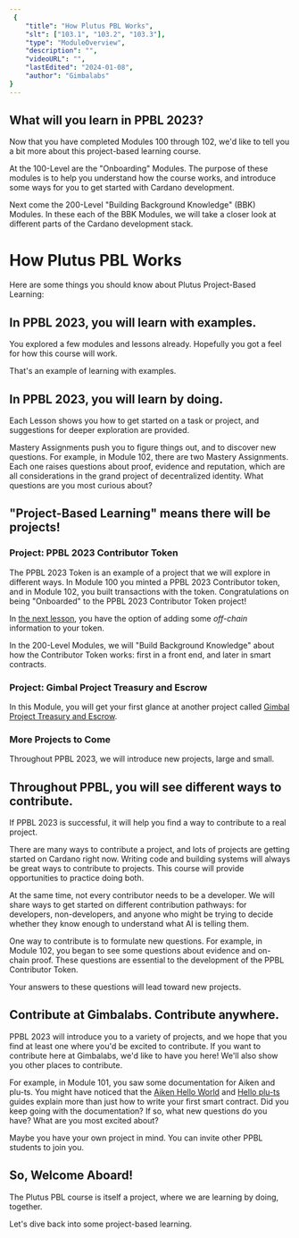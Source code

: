 ```yaml
---
 {
	"title": "How Plutus PBL Works",
	"slt": ["103.1", "103.2", "103.3"],
	"type": "ModuleOverview",
	"description": "",
	"videoURL": "",
	"lastEdited": "2024-01-08",
	"author": "Gimbalabs"
}
---
```


## What will you learn in PPBL 2023?
Now that you have completed Modules 100 through 102, we'd like to tell you a bit more about this project-based learning course.

At the 100-Level are the "Onboarding" Modules. The purpose of these modules is to help you understand how the course works, and introduce some ways for you to get started with Cardano development.

Next come the 200-Level "Building Background Knowledge" (BBK) Modules. In these each of the BBK Modules, we will take a closer look at different parts of the Cardano development stack.

# How Plutus PBL Works
Here are some things you should know about Plutus Project-Based Learning:

## In PPBL 2023, you will learn with examples.

You explored a few modules and lessons already. Hopefully you got a feel for how this course will work.

That's an example of learning with examples.


## In PPBL 2023, you will learn by doing.

Each Lesson shows you how to get started on a task or project, and suggestions for deeper exploration are provided.

Mastery Assignments push you to figure things out, and to discover new questions. For example, in Module 102, there are two Mastery Assignments. Each one raises questions about proof, evidence and reputation, which are all considerations in the grand project of decentralized identity. What questions are you most curious about?


## "Project-Based Learning" means there will be projects!

### Project: PPBL 2023 Contributor Token

The PPBL 2023 Token is an example of a project that we will explore in different ways. In Module 100 you minted a PPBL 2023 Contributor token, and in Module 102, you built transactions with the token. Congratulations on being "Onboarded" to the PPBL 2023 Contributor Token project!

In [the next lesson](/modules/103/1031), you have the option of adding some *off-chain* information to your token.

In the 200-Level Modules, we will "Build Background Knowledge" about how the Contributor Token works: first in a front end, and later in smart contracts.

### Project: Gimbal Project Treasury and Escrow

In this Module, you will get your first glance at another project called [Gimbal Project Treasury and Escrow](/modules/103/commit).

### More Projects to Come

Throughout PPBL 2023, we will introduce new projects, large and small.


## Throughout PPBL, you will see different ways to contribute.

If PPBL 2023 is successful, it will help you find a way to contribute to a real project.

There are many ways to contribute a project, and lots of projects are getting started on Cardano right now. Writing code and building systems will always be great ways to contribute to projects. This course will provide opportunities to practice doing both.

At the same time, not every contributor needs to be a developer. We will share ways to get started on different contribution pathways: for developers, non-developers, and anyone who might be trying to decide whether they know enough to understand what AI is telling them.

One way to contribute is to formulate new questions. For example, in Module 102, you began to see some questions about evidence and on-chain proof. These questions are essential to the development of the PPBL Contributor Token.

Your answers to these questions will lead toward new projects.


## Contribute at Gimbalabs. Contribute anywhere.

PPBL 2023 will introduce you to a variety of projects, and we hope that you find at least one where you'd be excited to contribute. If you want to contribute here at Gimbalabs, we'd like to have you here! We'll also show you other places to contribute.

For example, in Module 101, you saw some documentation for Aiken and plu-ts. You might have noticed that the [Aiken Hello World](https://aiken-lang.org/example--hello-world#getting-funds) and [Hello plu-ts](https://pluts.harmoniclabs.tech/docs/examples/Hello%20World#deployng-the-contract) guides explain more than just how to write your first smart contract. Did you keep going with the documentation? If so, what new questions do you have? What are you most excited about?

Maybe you have your own project in mind. You can invite other PPBL students to join you.


## So, Welcome Aboard!

The Plutus PBL course is itself a project, where we are learning by doing, together.

Let's dive back into some project-based learning.
